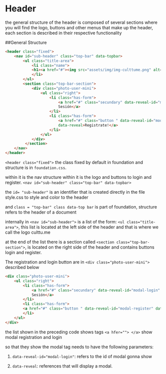 Header
=============

the general structure of the header is composed of several sections where you will find the logo, buttons and other menus that make up the header, each section is described in their respective functionality

##General Structure

```html
<header class="fixed">
    <nav id="sub-header" class="top-bar" data-topbar>
		<ul class="title-area">
		    <li class="name">
		    <h1><a href="#"><img src="assets/img/img-culttume.png" alt="Culttu.me"></a></h1>
		    </li>
		</ul>
		<section class="top-bar-section">
			<div class="photo-user-mini">
			    <ul class="right">
                    <li class="has-form">
                        <a href="#" class="secundary" data-reveal-id="modal-login" data-reveal>Iniciar
                        Sesión</a>
					</li>
					<li class="has-form">
					    <a href="#" class="button " data-reveal-id="modal-register"
					    data-reveal>Registrate!</a>
					</li>
			    </ul>
			</div>
		 </section>
	</nav>
</header>
```

`<header class="fixed">` the class fixed by default in foundation and structure is in `foundation.css`.

within it is the nav structure within it is the logo and buttons to login and register.
`<nav id="sub-header" class="top-bar" data-topbar>`

the `id= "sub-header"` is an identifier that is created directly in the file style.css to style and color to the header

and `class = "top-bar" class data-top bar` is part of foundation, structure refers to the header of a document

internally in `<nav id="sub-header">`  is a list of the form: `<ul class="title-area">`, this list is located at the left side of the header and that is where we call the logo culttu.me

at the end of the list there is a section called `<section class="top-bar-section">`, is located on the right side of the header and contains buttons login and register.

The registration and login button are in `<div class="photo-user-mini">` described below

```html
<div class="photo-user-mini">
	<ul class="right">
	    <li class="has-form">
	        <a href="#" class="secundary" data-reveal-id="modal-login" data-reveal>Iniciar
	        Sesión</a>
	    </li>
	    <li class="has-form">
		<a href="#" class="button " data-reveal-id="modal-register" data-reveal>Registrate!</a>
		</li>
	</ul>
</div>
```
the list shown in the preceding code shows tags `<a hfer=""> </a>`
show modal registration and login

so that they show the modal tag needs to have the following parameters:

1. `data-reveal-id="modal-login"`: refers to the id of modal gonna show

2. `data-reveal`: references that will display a modal.





















